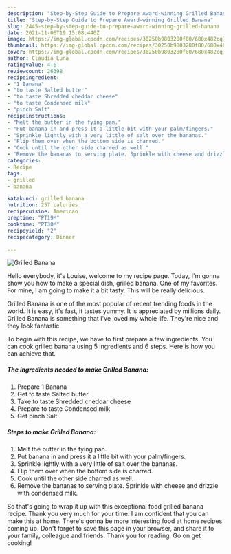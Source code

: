 ```yaml
---
description: "Step-by-Step Guide to Prepare Award-winning Grilled Banana"
title: "Step-by-Step Guide to Prepare Award-winning Grilled Banana"
slug: 2445-step-by-step-guide-to-prepare-award-winning-grilled-banana
date: 2021-11-06T19:15:08.440Z
image: https://img-global.cpcdn.com/recipes/30250b9803280f80/680x482cq70/grilled-banana-recipe-main-photo.jpg
thumbnail: https://img-global.cpcdn.com/recipes/30250b9803280f80/680x482cq70/grilled-banana-recipe-main-photo.jpg
cover: https://img-global.cpcdn.com/recipes/30250b9803280f80/680x482cq70/grilled-banana-recipe-main-photo.jpg
author: Claudia Luna
ratingvalue: 4.6
reviewcount: 26398
recipeingredient:
- "1 Banana"
- "to taste Salted butter"
- "to taste Shredded cheddar cheese"
- "to taste Condensed milk"
- "pinch Salt"
recipeinstructions:
- "Melt the butter in the fying pan."
- "Put banana in and press it a little bit with your palm/fingers."
- "Sprinkle lightly with a very little of salt over the bananas."
- "Flip them over when the bottom side is charred."
- "Cook until the other side charred as well."
- "Remove the bananas to serving plate. Sprinkle with cheese and drizzle with condensed milk."
categories:
- Recipe
tags:
- grilled
- banana

katakunci: grilled banana 
nutrition: 257 calories
recipecuisine: American
preptime: "PT19M"
cooktime: "PT30M"
recipeyield: "2"
recipecategory: Dinner

---
```



![Grilled Banana](https://img-global.cpcdn.com/recipes/30250b9803280f80/680x482cq70/grilled-banana-recipe-main-photo.jpg)

Hello everybody, it's Louise, welcome to my recipe page. Today, I'm gonna show you how to make a special dish, grilled banana. One of my favorites. For mine, I am going to make it a bit tasty. This will be really delicious.



Grilled Banana is one of the most popular of recent trending foods in the world. It is easy, it's fast, it tastes yummy. It is appreciated by millions daily. Grilled Banana is something that I've loved my whole life. They're nice and they look fantastic.


To begin with this recipe, we have to first prepare a few ingredients. You can cook grilled banana using 5 ingredients and 6 steps. Here is how you can achieve that.

<!--inarticleads1-->

##### The ingredients needed to make Grilled Banana:

1. Prepare 1 Banana
1. Get to taste Salted butter
1. Take to taste Shredded cheddar cheese
1. Prepare to taste Condensed milk
1. Get pinch Salt




<!--inarticleads2-->

##### Steps to make Grilled Banana:

1. Melt the butter in the fying pan.
1. Put banana in and press it a little bit with your palm/fingers.
1. Sprinkle lightly with a very little of salt over the bananas.
1. Flip them over when the bottom side is charred.
1. Cook until the other side charred as well.
1. Remove the bananas to serving plate. Sprinkle with cheese and drizzle with condensed milk.




So that's going to wrap it up with this exceptional food grilled banana recipe. Thank you very much for your time. I am confident that you can make this at home. There's gonna be more interesting food at home recipes coming up. Don't forget to save this page in your browser, and share it to your family, colleague and friends. Thank you for reading. Go on get cooking!
